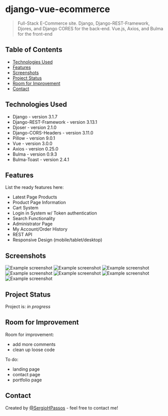 # django-vue-ecommerce
> Full-Stack E-Commerce site. Django, Django-REST-Framework, Djores, and Django CORES for the back-end. Vue.js, Axios, and Bulma for the front-end

## Table of Contents
* [Technologies Used](#technologies-used)
* [Features](#features)
* [Screenshots](#screenshots)
* [Project Status](#project-status)
* [Room for Improvement](#room-for-improvement)
* [Contact](#contact)

## Technologies Used
- Django - version 3.1.7
- Django-REST-Framework - version 3.13.1
- Djoser - version 2.1.0
- Django-CORS-Headers - version 3.11.0
- Pillow - version 9.0.1
- Vue - version 3.0.0
- Axios - version 0.25.0
- Bulma - version 0.9.3
- Bulma-Toast - version 2.4.1


## Features
List the ready features here:
- Latest Page Products
- Product Page Information
- Cart System
- Login in System w/ Token authentication
- Search Functionality
- Administrator Page
- My Account/Order History
- REST API
- Responsive Design (mobile/tablet/desktop)


## Screenshots
![Example screenshot](./img/latestpageproducts.png)
![Example screenshot](./img/productdetail.png)
![Example screenshot](./img/search.png)
![Example screenshot](./img/signup.png)
![Example screenshot](./img/checkout.png)
![Example screenshot](./img/cart.png)
![Example screenshot](./img/orders.png)


## Project Status
Project is: _in progress_


## Room for Improvement

Room for improvement:
- add more comments
- clean up loose code

To do:
- landing page
- contact page
- portfolio page


## Contact
Created by [@SergioHPassos](https://www.linkedin.com/in/sergio-passos-809aa114a/) - feel free to contact me!

